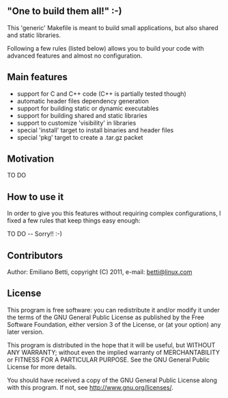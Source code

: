 ## "One to build them all!" :-)

This 'generic' Makefile is meant to build small applications, but also shared
and static libraries.

Following a few rules (listed below) allows you to build your code with
advanced features and almost no configuration.

## Main features

- support for C and C++ code (C++ is partially tested though)
- automatic header files dependency generation
- support for building static or dynamic executables
- support for building shared and static libraries
- support to customize 'visibility' in libraries
- special 'install' target to install binaries and header files
- special 'pkg' target to create a .tar.gz packet

## Motivation

TO DO

## How to use it

In order to give you this features without requiring complex configurations, I
fixed a few rules that keep things easy enough:

TO DO -- Sorry!! :-)

## Contributors

Author: Emiliano Betti, copyright (C) 2011, e-mail: betti@linux.com

## License

This program is free software: you can redistribute it and/or modify
it under the terms of the GNU General Public License as published by
the Free Software Foundation, either version 3 of the License, or
(at your option) any later version.

This program is distributed in the hope that it will be useful,
but WITHOUT ANY WARRANTY; without even the implied warranty of
MERCHANTABILITY or FITNESS FOR A PARTICULAR PURPOSE.  See the
GNU General Public License for more details.

You should have received a copy of the GNU General Public License
along with this program.  If not, see <http://www.gnu.org/licenses/>.

